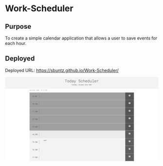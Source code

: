 # Work-Scheduler


## Purpose
To create a simple calendar application that allows a user to save events for each hour.

<a name="deployed"></a>
## Deployed 
Deployed URL: https://sbuntz.github.io/Work-Scheduler/


![](/assets/images/screenshot.png)
